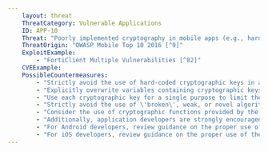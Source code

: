 ```yaml
---
    layout: threat
    ThreatCategory: Vulnerable Applications
    ID: APP-10
    Threat: "Poorly implemented cryptography in mobile apps (e.g., hardcoded cryptographic keys, use of insecure cryptographic algorithms)"
    ThreatOrigin: "OWASP Mobile Top 10 2016 [^9]"
    ExploitExample:
        - "FortiClient Multiple Vulnerabilities [^82]"
    CVEExample:
    PossibleCountermeasures:
        - "Strictly avoid the use of hard-coded cryptographic keys in application source code."
        - "Explicitly overwrite variables containing cryptographic keys or other secrets following each use to prevent unauthorized disclosure of the secret if that memory location is subsequently accessed by untrusted code."
        - "Use each cryptographic key for a single purpose to limit the impact of key compromise."
        - "Strictly avoid the use of \'broken\', weak, or novel algorithms (those that have not undergone extensive evaluation by the cryptographic community at large) to protect long-term secrets."
        - "Consider the use of cryptographic functions provided by the mobile operating system and where possible, leverage hardware-backed cryptographic and secure storage services."
        - "Additionally, application developers are strongly encouraged to familiarize themselves with best practices for cryptography and general key management, and to integrate that knowledge early in the application design process. See NIST SP 800-57 Part 1 Revision 4, Recommendation for Key Management, Part 1 General[^244]"
        - "For Android developers, review guidance on the proper use of the Android Keystore System.[^245]"
        - "For iOS developers, review guidance on the proper use of the iOS Keychain.[^246]"
---
```

